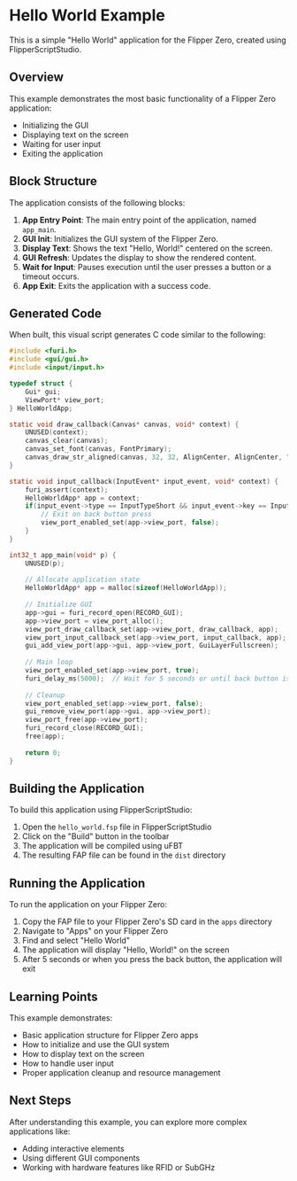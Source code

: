 # Hello World Example

This is a simple "Hello World" application for the Flipper Zero, created using FlipperScriptStudio.

## Overview

This example demonstrates the most basic functionality of a Flipper Zero application:
- Initializing the GUI
- Displaying text on the screen
- Waiting for user input
- Exiting the application

## Block Structure

The application consists of the following blocks:

1. **App Entry Point**: The main entry point of the application, named `app_main`.
2. **GUI Init**: Initializes the GUI system of the Flipper Zero.
3. **Display Text**: Shows the text "Hello, World!" centered on the screen.
4. **GUI Refresh**: Updates the display to show the rendered content.
5. **Wait for Input**: Pauses execution until the user presses a button or a timeout occurs.
6. **App Exit**: Exits the application with a success code.

## Generated Code

When built, this visual script generates C code similar to the following:

```c
#include <furi.h>
#include <gui/gui.h>
#include <input/input.h>

typedef struct {
    Gui* gui;
    ViewPort* view_port;
} HelloWorldApp;

static void draw_callback(Canvas* canvas, void* context) {
    UNUSED(context);
    canvas_clear(canvas);
    canvas_set_font(canvas, FontPrimary);
    canvas_draw_str_aligned(canvas, 32, 32, AlignCenter, AlignCenter, "Hello, World!");
}

static void input_callback(InputEvent* input_event, void* context) {
    furi_assert(context);
    HelloWorldApp* app = context;
    if(input_event->type == InputTypeShort && input_event->key == InputKeyBack) {
        // Exit on back button press
        view_port_enabled_set(app->view_port, false);
    }
}

int32_t app_main(void* p) {
    UNUSED(p);
    
    // Allocate application state
    HelloWorldApp* app = malloc(sizeof(HelloWorldApp));
    
    // Initialize GUI
    app->gui = furi_record_open(RECORD_GUI);
    app->view_port = view_port_alloc();
    view_port_draw_callback_set(app->view_port, draw_callback, app);
    view_port_input_callback_set(app->view_port, input_callback, app);
    gui_add_view_port(app->gui, app->view_port, GuiLayerFullscreen);
    
    // Main loop
    view_port_enabled_set(app->view_port, true);
    furi_delay_ms(5000);  // Wait for 5 seconds or until back button is pressed
    
    // Cleanup
    view_port_enabled_set(app->view_port, false);
    gui_remove_view_port(app->gui, app->view_port);
    view_port_free(app->view_port);
    furi_record_close(RECORD_GUI);
    free(app);
    
    return 0;
}
```

## Building the Application

To build this application using FlipperScriptStudio:

1. Open the `hello_world.fsp` file in FlipperScriptStudio
2. Click on the "Build" button in the toolbar
3. The application will be compiled using uFBT
4. The resulting FAP file can be found in the `dist` directory

## Running the Application

To run the application on your Flipper Zero:

1. Copy the FAP file to your Flipper Zero's SD card in the `apps` directory
2. Navigate to "Apps" on your Flipper Zero
3. Find and select "Hello World"
4. The application will display "Hello, World!" on the screen
5. After 5 seconds or when you press the back button, the application will exit

## Learning Points

This example demonstrates:
- Basic application structure for Flipper Zero apps
- How to initialize and use the GUI system
- How to display text on the screen
- How to handle user input
- Proper application cleanup and resource management

## Next Steps

After understanding this example, you can explore more complex applications like:
- Adding interactive elements
- Using different GUI components
- Working with hardware features like RFID or SubGHz
